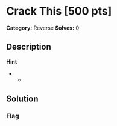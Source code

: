 # Crack This [500 pts]

**Category:** Reverse
**Solves:** 0

## Description
>

**Hint**
* -

## Solution

### Flag

